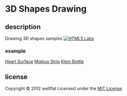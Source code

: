 # 3D Shapes Drawing

## description

Drawing 3D shapes samples
[![HTML5 Labs](http://rest-term.com/labs/repos/images/3dshape_drawing.png)](http://rest-term.com/labs/html5/)

### example
[Heart Surface][Heart]
[Mobius Strip][Mobius]
[Klein Bottle][Klein]

license
----------
Copyright &copy; 2012 wellflat Licensed under the [MIT License][MIT]

[Heart]: http://rest-term.com/labs/html5/heart.html
[Mobius]: http://rest-term.com/labs/html5/mobius.html
[Klein]: http://rest-term.com/labs/html5/klein.html
[MIT]: http://www.opensource.org/licenses/mit-license.php
[entry]: http://rest-term.com/archives/2986/
